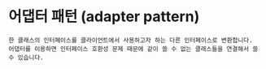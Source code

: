 # 어댑터 패턴 (adapter pattern)
```
한 클래스의 인터페이스를 클라이언트에서 사용하고자 하는 다른 인터페이스로 변환합니다. 
어댑터를 이용하면 인터페이스 호환성 문제 때문에 같이 쓸 수 없는 클래스들을 연결해서 쓸 수 있습니다.
```